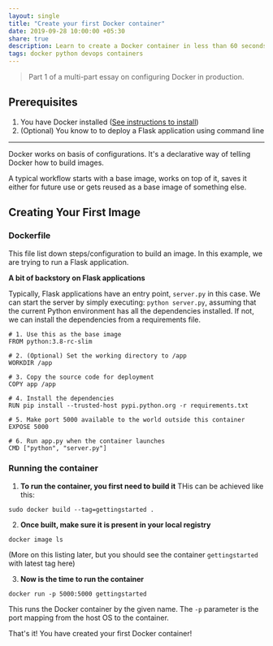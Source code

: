 ```yaml
---
layout: single
title: "Create your first Docker container"
date: 2019-09-28 10:00:00 +05:30
share: true
description: Learn to create a Docker container in less than 60 seconds.
tags: docker python devops containers
---
```


> Part 1 of a multi-part essay on configuring Docker in production.

## Prerequisites
1. You have Docker installed ([See instructions to install](https://docs.docker.com/install/linux/docker-ce/ubuntu/))
2. (Optional) You know to to deploy a Flask application using command line

---

Docker works on basis of configurations. It's a declarative way of telling Docker how to build images.

A typical workflow starts with a base image, works on top of it, saves it either for future use or gets reused as a base image of something else.

## Creating Your First Image

### Dockerfile
This file list down steps/configuration to build an image. In this example, we are trying to run a Flask application. 

**A bit of backstory on Flask applications**

Typically, Flask applications have an entry point, `server.py` in this case. We can start the server by simply executing: `python server.py`, assuming that the current Python environment has all the dependencies installed. If not, we can install the dependencies from a requirements file.


```docker
# 1. Use this as the base image
FROM python:3.8-rc-slim

# 2. (Optional) Set the working directory to /app
WORKDIR /app

# 3. Copy the source code for deployment
COPY app /app

# 4. Install the dependencies
RUN pip install --trusted-host pypi.python.org -r requirements.txt

# 5. Make port 5000 available to the world outside this container
EXPOSE 5000

# 6. Run app.py when the container launches
CMD ["python", "server.py"]
```

### Running the container

1. **To run the container, you first need to build it**
THis can be achieved like this:
```
sudo docker build --tag=gettingstarted .
```

2. **Once built, make sure it is present in your local registry**
```
docker image ls
```
(More on this listing later, but you should see the container `gettingstarted` with latest tag here)

3. **Now is the time to run the container**
```
docker run -p 5000:5000 gettingstarted
```
This runs the Docker container by the given name. The `-p` parameter is the port mapping from the host OS to the container.

That's it! You have created your first Docker container!